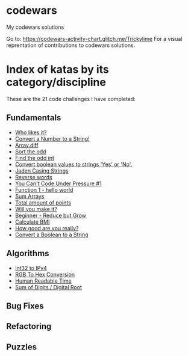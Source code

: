 # codewars
My codewars solutions

Go to: https://codewars-activity-chart.glitch.me/Trickylime
For a visual reprentation of contributions to codewars solutions.

# Index of katas by its category/discipline

These are the 21 code challenges I have completed:
## Fundamentals

- [Who likes it?](./Katas/who-likes-it)
- [Convert a Number to a String!](./Katas/convert-a-number-to-a-string)
- [Array.diff](./Katas/array-dot-diff)
- [Sort the odd](./Katas/sort-the-odd)
- [Find the odd int](./Katas/find-the-odd-int)
- [Convert boolean values to strings 'Yes' or 'No'.](./Katas/convert-boolean-values-to-strings-yes-or-no)
- [Jaden Casing Strings](./Katas/jaden-casing-strings)
- [Reverse words](./Katas/reverse-words)
- [You Can't Code Under Pressure #1](./Katas/you-cant-code-under-pressure-number-1)
- [Function 1 - hello world](./Katas/function-1-hello-world)
- [Sum Arrays](./Katas/sum-arrays)
- [Total amount of points](./Katas/total-amount-of-points)
- [Will you make it?](./Katas/will-you-make-it)
- [Beginner - Reduce but Grow](./Katas/beginner-reduce-but-grow)
- [Calculate BMI](./Katas/calculate-bmi)
- [How good are you really?](./Katas/how-good-are-you-really)
- [Convert a Boolean to a String](./Katas/convert-a-boolean-to-a-string)
## Algorithms

- [int32 to IPv4](./Katas/int32-to-ipv4)
- [RGB To Hex Conversion](./Katas/rgb-to-hex-conversion)
- [Human Readable Time](./Katas/human-readable-time)
- [Sum of Digits / Digital Root](./Katas/sum-of-digits-slash-digital-root)
## Bug Fixes


## Refactoring


## Puzzles

